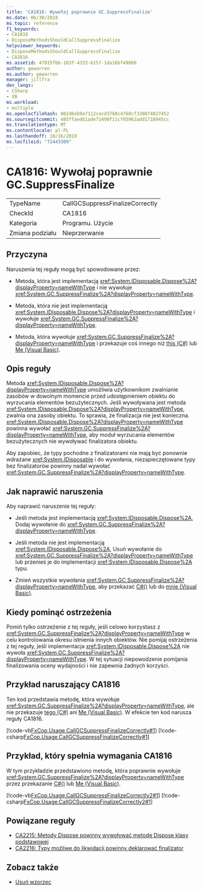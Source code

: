 ```yaml
---
title: 'CA1816: Wywołaj poprawnie GC.SuppressFinalize'
ms.date: 06/30/2018
ms.topic: reference
f1_keywords:
- CA1816
- DisposeMethodsShouldCallSuppressFinalize
helpviewer_keywords:
- DisposeMethodsShouldCallSuppressFinalize
- CA1816
ms.assetid: 47915fbb-103f-4333-b157-1da16bf49660
author: gewarren
ms.author: gewarren
manager: jillfra
dev_langs:
- CSharp
- VB
ms.workload:
- multiple
ms.openlocfilehash: 802d6eb9a7112cecd3768c4760cf3308f4027452
ms.sourcegitcommit: 485ffaedb1ade71490f11cf05962add1718945cc
ms.translationtype: MT
ms.contentlocale: pl-PL
ms.lasthandoff: 10/16/2019
ms.locfileid: "72443309"
---
```

# <a name="ca1816-call-gcsuppressfinalize-correctly"></a>CA1816: Wywołaj poprawnie GC.SuppressFinalize

|||
|-|-|
|TypeName|CallGCSuppressFinalizeCorrectly|
|CheckId|CA1816|
|Kategoria|Programu. Użycie|
|Zmiana podziału|Nieprzerwanie|

## <a name="cause"></a>Przyczyna

Naruszenia tej reguły mogą być spowodowane przez:

- Metoda, która jest implementacją <xref:System.IDisposable.Dispose%2A?displayProperty=nameWithType> i nie wywołuje <xref:System.GC.SuppressFinalize%2A?displayProperty=nameWithType>.

- Metoda, która nie jest implementacją <xref:System.IDisposable.Dispose%2A?displayProperty=nameWithType> i wywołuje <xref:System.GC.SuppressFinalize%2A?displayProperty=nameWithType>.

- Metoda, która wywołuje <xref:System.GC.SuppressFinalize%2A?displayProperty=nameWithType> i przekazuje coś innego niż [this (C#)](/dotnet/csharp/language-reference/keywords/this) lub [Me (Visual Basic)](/dotnet/visual-basic/programming-guide/program-structure/me-my-mybase-and-myclass#me).

## <a name="rule-description"></a>Opis reguły

Metoda <xref:System.IDisposable.Dispose%2A?displayProperty=nameWithType> umożliwia użytkownikom zwalnianie zasobów w dowolnym momencie przed udostępnieniem obiektu do wyrzucania elementów bezużytecznych. Jeśli wywoływana jest metoda <xref:System.IDisposable.Dispose%2A?displayProperty=nameWithType>, zwalnia ona zasoby obiektu. To sprawia, że finalizacja nie jest konieczna. <xref:System.IDisposable.Dispose%2A?displayProperty=nameWithType> powinna wywołać <xref:System.GC.SuppressFinalize%2A?displayProperty=nameWithType>, aby moduł wyrzucania elementów bezużytecznych nie wywoływać finalizatora obiektu.

Aby zapobiec, że typy pochodne z finalizatorami nie mają być ponownie wdrażane <xref:System.IDisposable> i do wywołania, niezapieczętowane typy bez finalizatorów powinny nadal wywołać <xref:System.GC.SuppressFinalize%2A?displayProperty=nameWithType>.

## <a name="how-to-fix-violations"></a>Jak naprawić naruszenia

Aby naprawić naruszenie tej reguły:

- Jeśli metoda jest implementacją <xref:System.IDisposable.Dispose%2A>, Dodaj wywołanie do <xref:System.GC.SuppressFinalize%2A?displayProperty=nameWithType>.

- Jeśli metoda nie jest implementacją <xref:System.IDisposable.Dispose%2A>, Usuń wywołanie do <xref:System.GC.SuppressFinalize%2A?displayProperty=nameWithType> lub przenieś je do implementacji <xref:System.IDisposable.Dispose%2A> typu.

- Zmień wszystkie wywołania <xref:System.GC.SuppressFinalize%2A?displayProperty=nameWithType>, aby przekazać [C#()](/dotnet/csharp/language-reference/keywords/this) lub do [mnie (Visual Basic)](/dotnet/visual-basic/programming-guide/program-structure/me-my-mybase-and-myclass#me).

## <a name="when-to-suppress-warnings"></a>Kiedy pominąć ostrzeżenia

Pomiń tylko ostrzeżenie z tej reguły, jeśli celowo korzystasz z <xref:System.GC.SuppressFinalize%2A?displayProperty=nameWithType> w celu kontrolowania okresu istnienia innych obiektów. Nie pomijaj ostrzeżenia z tej reguły, jeśli implementacja <xref:System.IDisposable.Dispose%2A> nie wywoła <xref:System.GC.SuppressFinalize%2A?displayProperty=nameWithType>. W tej sytuacji niepowodzenie pomijania finalizowania oceny wydajności i nie zapewnia żadnych korzyści.

## <a name="example-that-violates-ca1816"></a>Przykład naruszający CA1816

Ten kod przedstawia metodę, która wywołuje <xref:System.GC.SuppressFinalize%2A?displayProperty=nameWithType>, ale nie przekazuje [tego (C#)](/dotnet/csharp/language-reference/keywords/this) ani [Me (Visual Basic)](/dotnet/visual-basic/programming-guide/program-structure/me-my-mybase-and-myclass#me). W efekcie ten kod narusza reguły CA1816.

[!code-vb[FxCop.Usage.CallGCSuppressFinalizeCorrectly#1](../code-quality/codesnippet/VisualBasic/ca1816-call-gc-suppressfinalize-correctly_1.vb)]
[!code-csharp[FxCop.Usage.CallGCSuppressFinalizeCorrectly#1](../code-quality/codesnippet/CSharp/ca1816-call-gc-suppressfinalize-correctly_1.cs)]

## <a name="example-that-satisfies-ca1816"></a>Przykład, który spełnia wymagania CA1816

W tym przykładzie przedstawiono metodę, która poprawnie wywołuje <xref:System.GC.SuppressFinalize%2A?displayProperty=nameWithType> przez przekazanie [C#()](/dotnet/csharp/language-reference/keywords/this) lub [Me (Visual Basic)](/dotnet/visual-basic/programming-guide/program-structure/me-my-mybase-and-myclass#me).

[!code-vb[FxCop.Usage.CallGCSuppressFinalizeCorrectly2#1](../code-quality/codesnippet/VisualBasic/ca1816-call-gc-suppressfinalize-correctly_2.vb)]
[!code-csharp[FxCop.Usage.CallGCSuppressFinalizeCorrectly2#1](../code-quality/codesnippet/CSharp/ca1816-call-gc-suppressfinalize-correctly_2.cs)]

## <a name="related-rules"></a>Powiązane reguły

- [CA2215: Metody Dispose powinny wywoływać metodę Dispose klasy podstawowej](../code-quality/ca2215.md)
- [CA2216: Typy możliwe do likwidacji powinny deklarować finalizator](../code-quality/ca2216.md)

## <a name="see-also"></a>Zobacz także

- [Usuń wzorzec](/dotnet/standard/design-guidelines/dispose-pattern)
